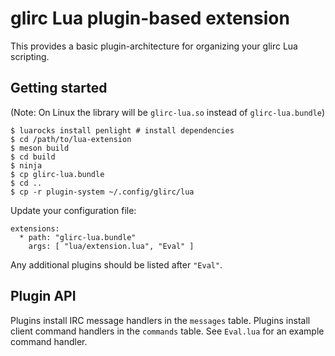 # glirc Lua plugin-based extension

This provides a basic plugin-architecture for organizing your glirc Lua
scripting.

## Getting started

(Note: On Linux the library will be `glirc-lua.so` instead of `glirc-lua.bundle`)

```
$ luarocks install penlight # install dependencies
$ cd /path/to/lua-extension
$ meson build
$ cd build
$ ninja
$ cp glirc-lua.bundle
$ cd ..
$ cp -r plugin-system ~/.config/glirc/lua
```

Update your configuration file:

```
extensions:
  * path: "glirc-lua.bundle"
    args: [ "lua/extension.lua", "Eval" ]
```

Any additional plugins should be listed after `"Eval"`.

## Plugin API

Plugins install IRC message handlers in the `messages` table.
Plugins install client command handlers in the `commands` table.
See `Eval.lua` for an example command handler.

